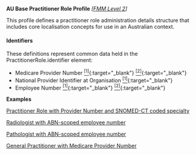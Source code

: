 **AU Base Practitioner Role Profile** *[[FMM Level 2](guidance.html)]*

This profile defines a practitioner role administration details structure that includes core localisation concepts for use in an Australian context.

#### Identifiers
These definitions represent common data held in the PractitionerRole.identifier element:
* Medicare Provider Number [<sup>[1]</sup>](http://ns.electronichealth.net.au/id/medicare-provider-number/index.html){:target="_blank"} [<sup>[2]</sup>](http://meteor.aihw.gov.au/content/index.phtml/itemId/601956){:target="_blank"}
* National Provider Identifier at Organisation [<sup>[1]</sup>](http://hl7.org.au/id/npio/index.html){:target="_blank"}
* Employee Number [<sup>[1]</sup>](http://ns.electronichealth.net.au/id/abn-scoped/service-provider-individual/1.0/index.html){:target="_blank"} [<sup>[2]</sup>](http://ns.electronichealth.net.au/id/hpio-scoped/service-provider-individual/1.0/index.html){:target="_blank"}

**Examples**

[Practitioner Role with Provider Number and SNOMED-CT coded specialty](PractitionerRole-example0.html)

[Radiologist with ABN-scoped employee number](PractitionerRole-example1.html)

[Pathologist with ABN-scoped employee number](PractitionerRole-example2.html)

[General Practitioner with Medicare Provider Number](PractitionerRole-example3.html)
